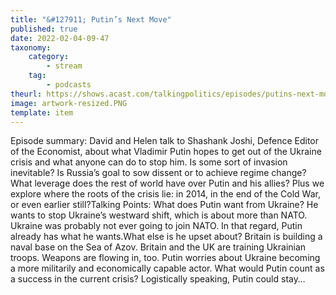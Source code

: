 ```yaml
---
title: "&#127911; Putin’s Next Move"
published: true
date: 2022-02-04-09-47
taxonomy:
    category:
        - stream
    tag:
        - podcasts
theurl: https://shows.acast.com/talkingpolitics/episodes/putins-next-move
image: artwork-resized.PNG
template: item
---
```


Episode summary: David and Helen talk to Shashank Joshi, Defence Editor of the Economist, about what Vladimir Putin hopes to get out of the Ukraine crisis and what anyone can do to stop him. Is some sort of invasion inevitable? Is Russia&rsquo;s goal to sow dissent or to achieve regime change? What leverage does the rest of world have over Putin and his allies? Plus we explore where the roots of the crisis lie: in 2014, in the end of the Cold War, or even earlier still?Talking Points: What does Putin want from Ukraine? He wants to stop Ukraine&rsquo;s westward shift, which is about more than NATO. Ukraine was probably not ever going to join NATO. In that regard, Putin already has what he wants.What else is he upset about? Britain is building a naval base on the Sea of Azov. Britain and the UK are training Ukrainian troops. Weapons are flowing in, too. Putin worries about Ukraine becoming a more militarily and economically capable actor. What would Putin count as a success in the current crisis? Logistically speaking, Putin could stay&hellip;
